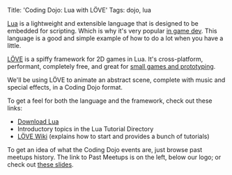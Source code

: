 Title: 'Coding Dojo: Lua with LÖVE'
Tags: dojo, lua

[Lua][lua] is a lightweight and extensible language that is designed to be embedded for scripting. Which is why it's very popular [in game dev][use-cases]. This language is a good and simple example of how to do a lot when you have a little.

[LÖVE][love] is a spiffy framework for 2D games in Lua. It's cross-platform, performant, completely free, and great for [small games and prototyping][games].

We'll be using LÖVE to animate an abstract scene, complete with music and special effects, in a Coding Dojo format.

To get a feel for both the language and the framework, check out these links:

* [Download Lua][download]
* Introductory topics in the Lua Tutorial Directory
* [LÖVE Wiki][wiki] (explains how to start and provides a bunch of tutorials)

To get an idea of what the Coding Dojo events are, just browse past meetups history. The link to Past Meetups is on the left, below our logo; or check out [these slides][coding-dojo].

[lua]: http://www.lua.org/
[use-cases]: http://en.wikipedia.org/wiki/Category:Lua-scripted_video_games
[love]: https://love2d.org/
[games]: https://www.love2d.org/wiki/Category:Games
[download]: http://www.lua.org/download.html
[wiki]: https://www.love2d.org/wiki/Main_Page
[coding-dojo]: http://www.slideshare.net/NetRateu/coding-dojo-applied
